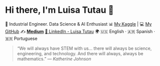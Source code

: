 
# Hi there, I'm Luisa Tutau 👋

💼 Industrial Engineer. Data Science & AI Enthusiast
📊 [My Kaggle](https://www.kaggle.com/luisatutau/code) | 💻 [My GitHub](https://github.com/Lu31416)
✍️ [**Medium**](https://medium.com/@luisatutau)
[🔗 LinkedIn - Luisa Tutau](https://linkedin.com/in/luisa-fernanda-tutau)
🌍 🇺🇸 English · 🇦🇷 Spanish · 🇧🇷 Portuguese

> “We will always have STEM with us… there will always be science, engineering, and technology. And there will always, always be mathematics.” — *Katherine Johnson*

              
